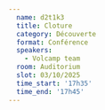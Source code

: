```yaml
---
  name: d2t1k3
  title: Cloture
  category: Découverte
  format: Conférence
  speakers: 
    - Volcamp team
  room: Auditorium
  slot: 03/10/2025
  time_start: '17h35'
  time_end: '17h45'
---
```

